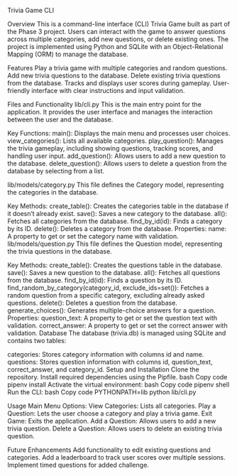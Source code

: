 Trivia Game CLI

Overview
This is a command-line interface (CLI) Trivia Game built as part of the Phase 3 project. Users can interact with the game to answer questions across multiple categories, add new questions, or delete existing ones. The project is implemented using Python and SQLite with an Object-Relational Mapping (ORM) to manage the database.

Features
Play a trivia game with multiple categories and random questions.
Add new trivia questions to the database.
Delete existing trivia questions from the database.
Tracks and displays user scores during gameplay.
User-friendly interface with clear instructions and input validation.

Files and Functionality
lib/cli.py
This is the main entry point for the application. It provides the user interface and manages the interaction between the user and the database.

Key Functions:
main(): Displays the main menu and processes user choices.
view_categories(): Lists all available categories.
play_question(): Manages the trivia gameplay, including showing questions, tracking scores, and handling user input.
add_question(): Allows users to add a new question to the database.
delete_question(): Allows users to delete a question from the database by selecting from a list.

lib/models/category.py
This file defines the Category model, representing the categories in the database.

Key Methods:
create_table(): Creates the categories table in the database if it doesn’t already exist.
save(): Saves a new category to the database.
all(): Fetches all categories from the database.
find_by_id(id): Finds a category by its ID.
delete(): Deletes a category from the database.
Properties:
name: A property to get or set the category name with validation.
lib/models/question.py
This file defines the Question model, representing the trivia questions in the database.

Key Methods:
create_table(): Creates the questions table in the database.
save(): Saves a new question to the database.
all(): Fetches all questions from the database.
find_by_id(id): Finds a question by its ID.
find_random_by_category(category_id, exclude_ids=set()): Fetches a random question from a specific category, excluding already asked questions.
delete(): Deletes a question from the database.
generate_choices(): Generates multiple-choice answers for a question.
Properties:
question_text: A property to get or set the question text with validation.
correct_answer: A property to get or set the correct answer with validation.
Database
The database (trivia.db) is managed using SQLite and contains two tables:

categories: Stores category information with columns id and name.
questions: Stores question information with columns id, question_text, correct_answer, and category_id.
Setup and Installation
Clone the repository.
Install required dependencies using the Pipfile.
bash
Copy code
pipenv install
Activate the virtual environment:
bash
Copy code
pipenv shell
Run the CLI:
bash
Copy code
PYTHONPATH=lib python lib/cli.py

Usage
Main Menu Options:
View Categories: Lists all categories.
Play a Question: Lets the user choose a category and play a trivia game.
Exit Game: Exits the application.
Add a Question: Allows users to add a new trivia question.
Delete a Question: Allows users to delete an existing trivia question.

Future Enhancements
Add functionality to edit existing questions and categories.
Add a leaderboard to track user scores over multiple sessions.
Implement timed questions for added challenge.
